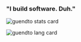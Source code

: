 ### "I build software. Duh."

![guendto stats card](https://github-readme-stats.vercel.app/api?username=guendto&include_all_commits=trueo&count_private=true&show_icons=true&hide=prs,issues,contribs&theme=gotham)

![guendto lang card](https://github-readme-stats.vercel.app/api/top-langs/?username=guendto&exclude_repo=&hide=roff,makefile&langs_count=10&card_width=445&theme=gotham&layout=compact)

<!--
Here are some ideas to get you started:

- 🔭 I’m currently working on ...
- 🌱 I’m currently learning ...
- 👯 I’m looking to collaborate on ...
- 🤔 I’m looking for help with ...
- 💬 Ask me about ...
- 📫 How to reach me: ...
- 😄 Pronouns: ...
- ⚡ Fun fact: ...
-->
